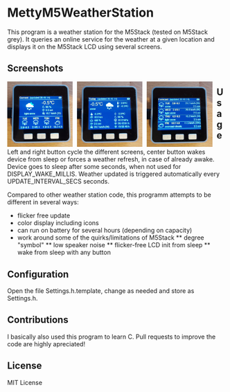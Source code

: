# MettyM5WeatherStation
This program is a weather station for the M5Stack (tested on M5Stack grey). It queries an online service for the weather at a given location and displays it on the M5Stack LCD using several screens. 

## Screenshots

<img src="screenshots/current.jpg"
     alt="Current Screen"
     style="float: left; margin-right: 10px;" width="30%" />
<img src="screenshots/today.jpg"
     alt="Today Screen"
     style="float: left; margin-right: 10px;" width="30%" />
<img src="screenshots/forecast.jpg"
     alt="Forecast Screen"
     style="float: left; margin-right: 10px;" width="30%" />

## Usage
Left and right button cycle the different screens, center button
wakes device from sleep or forces a weather refresh, in case of
already awake. Device goes to sleep after some seconds, when not
used for DISPLAY_WAKE_MILLIS. Weather updated is triggered
automatically every UPDATE_INTERVAL_SECS seconds.
   
Compared to other weather station code,
this programm attempts to be different in several ways:
* flicker free update
* color display including icons
* can run on battery for several hours (depending on capacity)
* work around some of the quirks/limitations of M5Stack
** degree "symbol"
** low speaker noise
** flicker-free LCD init from sleep
** wake from sleep with any button 

## Configuration
Open the file Settings.h.template, change as needed and store as
Settings.h.

## Contributions
I basically also used this program to learn C. Pull requests to 
improve the code are highly apreciated!

## License
MIT License
